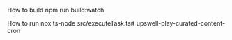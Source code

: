 How to build
npm run build:watch

How to run
npx ts-node src/executeTask.ts# upswell-play-curated-content-cron
